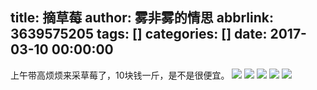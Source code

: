 title: 摘草莓
author: 雾非雾的情思
abbrlink: 3639575205
tags: []
categories: []
date: 2017-03-10 00:00:00
---
上午带高烦烦来采草莓了，10块钱一斤，是不是很便宜。
![](http://file.mspring.org/482c14cb3066565612a56e3bf8331fed!detail)
![](http://file.mspring.org/213dcf34238e5d0da342b894bd810398!detail)
![](http://file.mspring.org/a1e5d99367f0508cd6711ccd2b413f8e!detail)
![](http://file.mspring.org/9c97a8a697867590cc5ddb2beaa88fc5!detail)
![](http://file.mspring.org/56eda73aa843eff1025f5b8d019db020!detail)
